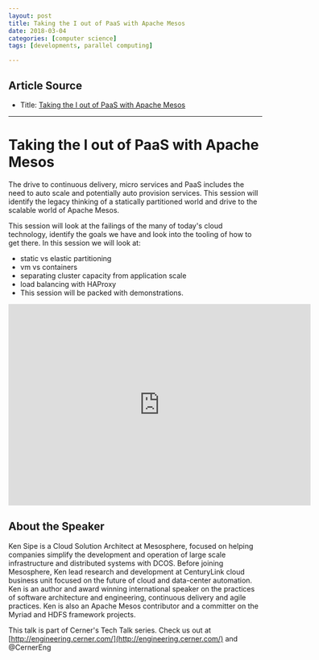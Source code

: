 ```yaml
---
layout: post
title: Taking the I out of PaaS with Apache Mesos
date: 2018-03-04
categories: [computer science]
tags: [developments, parallel computing]

---
```



## Article Source
* Title: [Taking the I out of PaaS with Apache Mesos](https://www.youtube.com/watch?v=WdEkQm2EDKg)

---


# Taking the I out of PaaS with Apache Mesos
 
The drive to continuous delivery, micro services and PaaS includes the need to auto scale and potentially auto provision services. This session will identify the legacy thinking of a statically partitioned world and drive to the scalable world of Apache Mesos.

This session will look at the failings of the many of today's cloud technology, identify the goals we have and look into the tooling of how to get there. In this session we will look at:

- static vs elastic partitioning
- vm vs containers
- separating cluster capacity from application scale
- load balancing with HAProxy
- This session will be packed with demonstrations.

<iframe width="600" height="400" src="https://www.youtube.com/embed/WdEkQm2EDKg" frameborder="0" allow="autoplay; encrypted-media" allowfullscreen></iframe>

## About the Speaker

Ken Sipe is a Cloud Solution Architect at Mesosphere, focused on helping companies simplify the development and operation of large scale infrastructure and distributed systems with DCOS.  Before joining Mesosphere, Ken lead research and development at CenturyLink cloud business unit focused on the future of cloud and data-center automation. Ken is an author and award winning international speaker on the practices of software architecture and engineering, continuous delivery and agile practices. Ken is also an Apache Mesos contributor and a committer on the Myriad and HDFS framework projects.

This talk is part of Cerner's Tech Talk series. Check us out at [http://engineering.cerner.com/](http://engineering.cerner.com/) and @CernerEng